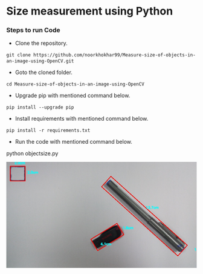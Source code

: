 # Size measurement using Python




### Steps to run Code
- Clone the repository.
```
git clone https://github.com/noorkhokhar99/Measure-size-of-objects-in-an-image-using-OpenCV.git
```
- Goto the cloned folder.
```
cd Measure-size-of-objects-in-an-image-using-OpenCV

```
- Upgrade pip with mentioned command below.
```
pip install --upgrade pip
```
- Install requirements with mentioned command below.
```
pip install -r requirements.txt
```
- Run the code with mentioned command below.

python objectsize.py

 


<p align="center">
<img src="images/result_02.jpg">
</p>

